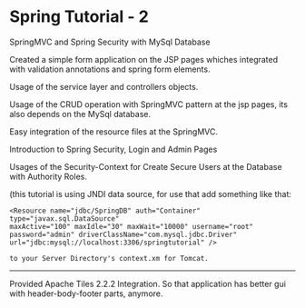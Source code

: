 # Spring Tutorial - 2

SpringMVC and Spring Security with MySql Database

Created a simple form application on the JSP pages whiches integrated with validation annotations and spring form elements.

Usage of the service layer and controllers objects.

Usage of the CRUD operation with SpringMVC pattern at the jsp pages, its also depends on the MySql database.

Easy integration of the resource files at the SpringMVC.

Introduction to Spring Security, Login and Admin Pages

Usages of the Security-Context for Create Secure Users at the Database with Authority Roles.

(this tutorial is using JNDI data source, for use that add something like that:

  
	<Resource name="jdbc/SpringDB" auth="Container" type="javax.sql.DataSource"
	maxActive="100" maxIdle="30" maxWait="10000" username="root"
	password="admin" driverClassName="com.mysql.jdbc.Driver"
	url="jdbc:mysql://localhost:3306/springtutorial" />

	to your Server Directory's context.xm for Tomcat.
	
-------------------------------------------------------------------------------------------------------------

Provided Apache Tiles 2.2.2 Integration. So that application has better gui with header-body-footer parts, anymore.


